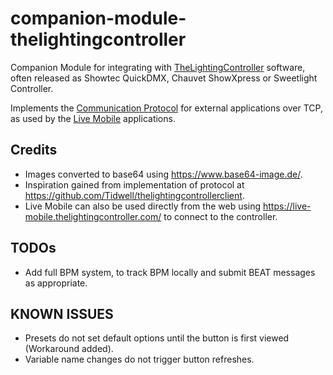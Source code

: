 # companion-module-thelightingcontroller
Companion Module for integrating with [TheLightingController](http://thelightingcontroller.com) software, often released as Showtec QuickDMX, Chauvet ShowXpress or Sweetlight Controller.

Implements the [Communication Protocol](http://download.thelightingcontroller.com/software/External_Application/Protocol.pdf) for external applications over TCP, as used by the [Live Mobile](https://thelightingcontroller.com/viewtopic.php?f=85&t=4552) applications.

## Credits
- Images converted to base64 using https://www.base64-image.de/.
- Inspiration gained from implementation of protocol at https://github.com/Tidwell/thelightingcontrollerclient.
- Live Mobile can also be used directly from the web using https://live-mobile.thelightingcontroller.com/ to connect to the controller.

## TODOs
- Add full BPM system, to track BPM locally and submit BEAT messages as appropriate.

## KNOWN ISSUES
- Presets do not set default options until the button is first viewed (Workaround added).
- Variable name changes do not trigger button refreshes.